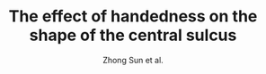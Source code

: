 ---
cat: gaia
subcat: architecture
bestof: false
author: Zhong Sun et al.
title: The effect of handedness on the shape of the central sulcus
journal: NeuroImage
year: 2012
type: article
doi: 10.1016/j.neuroimage.2011.12.050
---